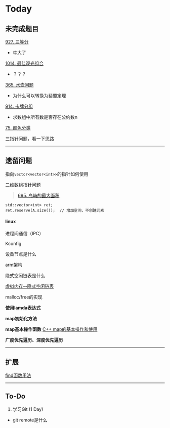 # Today



## 未完成题目

[927. 三等分](https://leetcode-cn.com/problems/three-equal-parts/)

* 牛大了

[1014. 最佳观光组合](https://leetcode-cn.com/problems/best-sightseeing-pair/)

* ？？？

[365. 水壶问题](https://leetcode-cn.com/problems/water-and-jug-problem/)

* 为什么可以转换为裴蜀定理

[914. 卡牌分组](https://leetcode-cn.com/problems/x-of-a-kind-in-a-deck-of-cards/)

* 求数组中所有数是否存在公约数n

[75. 颜色分类](https://leetcode-cn.com/problems/sort-colors/)

三指针问题，看一下思路



***

## 遗留问题

指向`vector<vector<int>>`的指针如何使用

二维数组指针问题

> [695. 岛屿的最大面积](https://leetcode-cn.com/problems/max-area-of-island/)

```
std::vector<int> ret;
ret.reserve(A.size());  // 增加空间，不创建元素
```



#### linux

进程间通信（IPC）

Kconfig

设备节点是什么

arm架构

隐式空闲链表是什么

[虚拟内存--隐式空闲链表](https://blog.csdn.net/itworld123/article/details/81209649)

malloc/free的实现



**使用lamda表达式**

**map初始化方法**

**map基本操作函数**  [C++ map的基本操作和使用](https://www.cnblogs.com/hailexuexi/archive/2012/04/10/2440209.html)

**广度优先遍历、深度优先遍历**



***

## 扩展

[find函数用法](https://blog.csdn.net/flyyufenfei/article/details/65438665)



***

## To-Do

1. 学习Git (1 Day)

* git remote是什么


